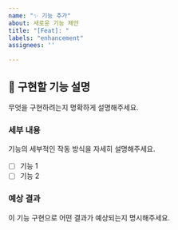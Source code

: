 ```yaml
---
name: "✨ 기능 추가"
about: 새로운 기능 제안
title: "[Feat]: "
labels: "enhancement"
assignees: ''

---
```


## 🚀 구현할 기능 설명
무엇을 구현하려는지 명확하게 설명해주세요.

### 세부 내용
기능의 세부적인 작동 방식을 자세히 설명해주세요.
- [ ] 기능 1
- [ ] 기능 2

### 예상 결과
이 기능 구현으로 어떤 결과가 예상되는지 명시해주세요.